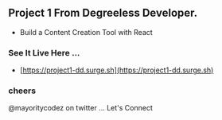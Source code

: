 ## Project 1 From Degreeless Developer.

- Build a Content Creation Tool with React

### See It Live Here ...

- [https://project1-dd.surge.sh](https://project1-dd.surge.sh)

### cheers

@mayoritycodez on twitter ... Let's Connect
